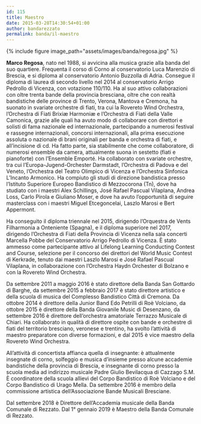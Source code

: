 ```yaml
---
id: 115
title: Maestro
date: 2015-03-28T14:30:54+01:00
author: bandarezzato
permalink: banda/il-maestro
---
```


{% include figure image_path="assets/images/banda/regosa.jpg" %}

**Marco Regosa**, nato nel 1988, si avvicina alla musica grazie alla banda del suo quartiere. Frequenta il corso di Corno al conservatorio Luca Marenzio di Brescia, e si diploma al conservatorio Antonio Buzzolla di Adria. Consegue il diploma di laurea di secondo livello nel 2014 al conservatorio Arrigo Pedrollo di Vicenza, con votazione 110/110. Ha al suo attivo collaborazioni con oltre trenta bande della provincia bresciana, oltre che con realtà bandistiche delle province di Trento, Verona, Mantova e Cremona, ha suonato in svariate orchestre di fiati, tra cui la Rovereto Wind Orchestra, l’Orchestra di Fiati Brixiæ Harmoniæ e l’Orchestra di Fiati della Valle Camonica, grazie alle quali ha avuto modo di collaborare con direttori e solisti di fama nazionale ed internazionale, partecipando a numerosi festival e rassegne internazionali, concorsi internazionali, alla prima esecuzione assoluta o nazionale di brani originali per banda e orchestra di fiati, e all’incisione di cd. Ha fatto parte, sia stabilmente che come collaboratore, di numerosi ensemble da camera, attualmente suona in sestetto (fiati e pianoforte) con l’Ensemble Emporté. Ha collaborato con svariate orchestre, tra cui l’Europa-Jugend-Orchester Darmstadt, l’Orchestra di Padova e del Veneto, l’Orchestra del Teatro Olimpico di Vicenza e l’Orchestra Sinfonica L’Incanto Armonico. Ha compiuto gli studi di direzione bandistica presso l’Istituto Superiore Europeo Bandistico di Mezzocorona (Tn), dove ha studiato con i maestri Alex Schillings, José Rafael Pascual Vilaplana, Andrea Loss, Carlo Pirola e Giuliano Moser, e dove ha avuto l’opportunità di seguire masterclass con i maestri Miguel Etcegoncelai, Laszlo Marosi e Bert Appermont.

Ha conseguito il diploma triennale nel 2015, dirigendo l’Orquestra de Vents Filharmonia a Onteniente (Spagna), e il diploma superiore nel 2017, dirigendo l’Orchestra di Fiati della Provincia di Vicenza nella sala concerti Marcella Pobbe del Conservatorio Arrigo Pedrollo di Vicenza. È stato ammesso come partecipante attivo al Lifelong Learning Conducting Contest and Course, selezione per il concorso dei direttori del World Music Contest di Kerkrade, tenuto dai maestri Laszlo Marosi e José Rafael Pascual Vilaplana, in collaborazione con l’Orchestra Haydn Orchester di Bolzano e con la Rovereto Wind Orchestra.

Da settembre 2011 a maggio 2016 è stato direttore della Banda San Gottardo di Barghe, da settembre 2015 a febbraio 2017 è stato direttore artistico e della scuola di musica del Complesso Bandistico Città di Cremona. Da ottobre 2014 è direttore della Junior Band Edo Petrilli di Roè Volciano, da ottobre 2015 è direttore della Banda Giovanile Music di Desenzano, da settembre 2016 è direttore dell’orchestra amatoriale Terrazzo Musicale di Chiari. Ha collaborato in qualità di direttore ospite con bande e orchestre di fiati del territorio bresciano, veronese e trentino, ha svolto l’attività di maestro preparatore con diverse formazioni, e dal 2015 è vice maestro della Rovereto Wind Orchestra.

All’attività di concertista affianca quella di insegnante: è attualmente insegnate di corno, solfeggio e musica d’insieme presso alcune accademie bandistiche della provincia di Brescia, e insegnante di corno presso la scuola media ad indirizzo musicale Padre Giulio Bevilacqua di Cazzago S.M. È coordinatore della scuola allievi del Corpo Bandistico di Roè Volciano e del Corpo Bandistico di Urago Mella. Da settembre 2016 è membro della commissione artistica dell’Associazione Bande Musicali Bresciane.

Dal settembre 2018 è Direttore dell&#8217;Accademia musicale della Banda Comunale di Rezzato. Dal 1° gennaio 2019 è Maestro della Banda Comunale di Rezzato.